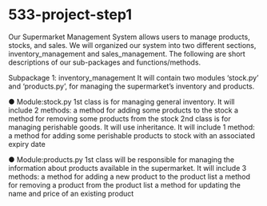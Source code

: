# 533-project-step1
Our Supermarket Management System allows users to manage products, stocks, and sales. We will organized our system into two different sections, inventory_management and sales_management. The following are short descriptions of our sub-packages and functions/methods.

Subpackage 1: inventory_management It will contain two modules ‘stock.py’ and ‘products.py’, for managing the supermarket’s inventory and products.

● Module:stock.py
1st class is for managing general inventory. It will include 2 methods:
a method for adding some products to the stock
a method for removing some products from the stock
2nd class is for managing perishable goods. It will use inheritance. It will include 1 method:
a method for adding some perishable products to stock with an associated expiry date

● Module:products.py 1st class will be responsible for managing the information about products available in the supermarket. It will include 3 methods:
a method for adding a new product to the product list
a method for removing a product from the product list
a method for updating the name and price of an existing product
